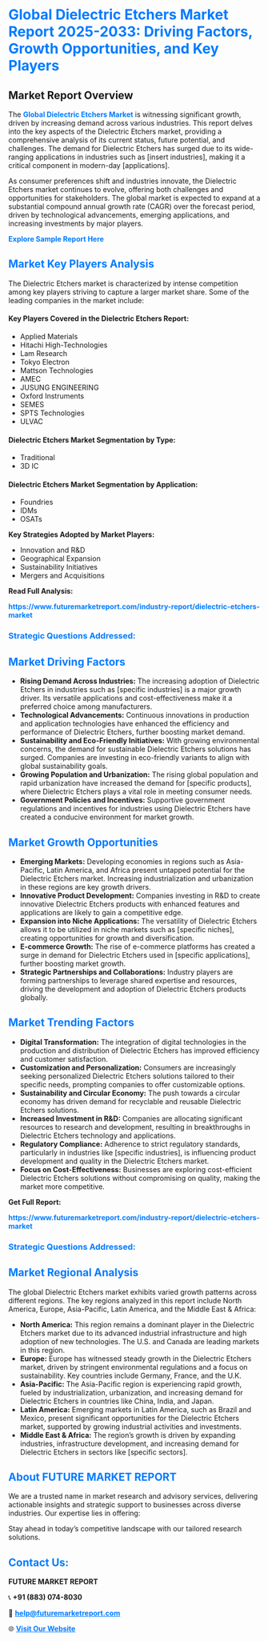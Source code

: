 <h1 style="color: #007BFF;">Global Dielectric Etchers Market Report 2025-2033: Driving Factors, Growth Opportunities, and Key Players</h1>

<section id="overview">
<h2>Market Report Overview</h2>
<p>The <a href="https://www.futuremarketreport.com/industry-report/dielectric-etchers-market" style="color: #007BFF; text-decoration: none;"><strong>Global Dielectric Etchers Market</strong></a> is witnessing significant growth, driven by increasing demand across various industries. This report delves into the key aspects of the Dielectric Etchers market, providing a comprehensive analysis of its current status, future potential, and challenges. The demand for Dielectric Etchers has surged due to its wide-ranging applications in industries such as [insert industries], making it a critical component in modern-day [applications].</p>
<p>As consumer preferences shift and industries innovate, the Dielectric Etchers market continues to evolve, offering both challenges and opportunities for stakeholders. The global market is expected to expand at a substantial compound annual growth rate (CAGR) over the forecast period, driven by technological advancements, emerging applications, and increasing investments by major players.</p>
</section>

<section id="overview">
<p><a href="https://www.futuremarketreport.com/request-sample/reportId=93243" style="color: #007BFF; text-decoration: none;"><strong>Explore Sample Report Here</strong></a></p>
</section>

<section id="key-players">
<h2 style="color: #007BFF;">Market Key Players Analysis</h2>
<p>The Dielectric Etchers market is characterized by intense competition among key players striving to capture a larger market share. Some of the leading companies in the market include:</p>
<h4>Key Players Covered in the Dielectric Etchers Report:</h4>
<ul><li>Applied Materials</li><li>Hitachi High-Technologies</li><li>Lam Research</li><li>Tokyo Electron</li><li>Mattson Technologies</li><li>AMEC</li><li>JUSUNG ENGINEERING</li><li>Oxford Instruments</li><li>SEMES</li><li>SPTS Technologies</li><li>ULVAC</li></ul>
<h4>Dielectric Etchers Market Segmentation by Type:</h4>
<ul><li>Traditional</li><li>3D IC</li></ul>

<h4>Dielectric Etchers Market Segmentation by Application:</h4>
<ul><li>Foundries</li><li>IDMs</li><li>OSATs</li></ul>
<p><strong>Key Strategies Adopted by Market Players:</strong></p>
<ul>
<li>Innovation and R&D</li>
<li>Geographical Expansion</li>
<li>Sustainability Initiatives</li>
<li>Mergers and Acquisitions</li>
</ul>
</section>

<section>
<p><strong>Read Full Analysis: </strong></p><a href="https://www.futuremarketreport.com/industry-report/dielectric-etchers-market" style="color: #007BFF; text-decoration: none;"><strong>https://www.futuremarketreport.com/industry-report/dielectric-etchers-market</strong></a>
<h3 style="color: #007BFF;">Strategic Questions Addressed:</h3>
</section>

<section id="driving-factors">
<h2 style="color: #007BFF;">Market Driving Factors</h2>
<ul>
<li><strong>Rising Demand Across Industries:</strong> The increasing adoption of Dielectric Etchers in industries such as [specific industries] is a major growth driver. Its versatile applications and cost-effectiveness make it a preferred choice among manufacturers.</li>
<li><strong>Technological Advancements:</strong> Continuous innovations in production and application technologies have enhanced the efficiency and performance of Dielectric Etchers, further boosting market demand.</li>
<li><strong>Sustainability and Eco-Friendly Initiatives:</strong> With growing environmental concerns, the demand for sustainable Dielectric Etchers solutions has surged. Companies are investing in eco-friendly variants to align with global sustainability goals.</li>
<li><strong>Growing Population and Urbanization:</strong> The rising global population and rapid urbanization have increased the demand for [specific products], where Dielectric Etchers plays a vital role in meeting consumer needs.</li>
<li><strong>Government Policies and Incentives:</strong> Supportive government regulations and incentives for industries using Dielectric Etchers have created a conducive environment for market growth.</li>
</ul>
</section>

<section id="growth-opportunities">
<h2 style="color: #007BFF;">Market Growth Opportunities</h2>
<ul>
<li><strong>Emerging Markets:</strong> Developing economies in regions such as Asia-Pacific, Latin America, and Africa present untapped potential for the Dielectric Etchers market. Increasing industrialization and urbanization in these regions are key growth drivers.</li>
<li><strong>Innovative Product Development:</strong> Companies investing in R&D to create innovative Dielectric Etchers products with enhanced features and applications are likely to gain a competitive edge.</li>
<li><strong>Expansion into Niche Applications:</strong> The versatility of Dielectric Etchers allows it to be utilized in niche markets such as [specific niches], creating opportunities for growth and diversification.</li>
<li><strong>E-commerce Growth:</strong> The rise of e-commerce platforms has created a surge in demand for Dielectric Etchers used in [specific applications], further boosting market growth.</li>
<li><strong>Strategic Partnerships and Collaborations:</strong> Industry players are forming partnerships to leverage shared expertise and resources, driving the development and adoption of Dielectric Etchers products globally.</li>
</ul>
</section>

<section id="trending-factors">
<h2 style="color: #007BFF;">Market Trending Factors</h2>
<ul>
<li><strong>Digital Transformation:</strong> The integration of digital technologies in the production and distribution of Dielectric Etchers has improved efficiency and customer satisfaction.</li>
<li><strong>Customization and Personalization:</strong> Consumers are increasingly seeking personalized Dielectric Etchers solutions tailored to their specific needs, prompting companies to offer customizable options.</li>
<li><strong>Sustainability and Circular Economy:</strong> The push towards a circular economy has driven demand for recyclable and reusable Dielectric Etchers solutions.</li>
<li><strong>Increased Investment in R&D:</strong> Companies are allocating significant resources to research and development, resulting in breakthroughs in Dielectric Etchers technology and applications.</li>
<li><strong>Regulatory Compliance:</strong> Adherence to strict regulatory standards, particularly in industries like [specific industries], is influencing product development and quality in the Dielectric Etchers market.</li>
<li><strong>Focus on Cost-Effectiveness:</strong> Businesses are exploring cost-efficient Dielectric Etchers solutions without compromising on quality, making the market more competitive.</li>
</ul>
</section>

<section>
<p><strong>Get Full Report: </strong></p><a href="https://www.futuremarketreport.com/industry-report/dielectric-etchers-market" style="color: #007BFF; text-decoration: none;"><strong>https://www.futuremarketreport.com/industry-report/dielectric-etchers-market</strong></a>
<h3 style="color: #007BFF;">Strategic Questions Addressed:</h3>
</section>


<section id="regional-analysis">
<h2 style="color: #007BFF;">Market Regional Analysis</h2>
<p>The global Dielectric Etchers market exhibits varied growth patterns across different regions. The key regions analyzed in this report include North America, Europe, Asia-Pacific, Latin America, and the Middle East & Africa:</p>
<ul>
<li><strong>North America:</strong> This region remains a dominant player in the Dielectric Etchers market due to its advanced industrial infrastructure and high adoption of new technologies. The U.S. and Canada are leading markets in this region.</li>
<li><strong>Europe:</strong> Europe has witnessed steady growth in the Dielectric Etchers market, driven by stringent environmental regulations and a focus on sustainability. Key countries include Germany, France, and the U.K.</li>
<li><strong>Asia-Pacific:</strong> The Asia-Pacific region is experiencing rapid growth, fueled by industrialization, urbanization, and increasing demand for Dielectric Etchers in countries like China, India, and Japan.</li>
<li><strong>Latin America:</strong> Emerging markets in Latin America, such as Brazil and Mexico, present significant opportunities for the Dielectric Etchers market, supported by growing industrial activities and investments.</li>
<li><strong>Middle East & Africa:</strong> The region’s growth is driven by expanding industries, infrastructure development, and increasing demand for Dielectric Etchers in sectors like [specific sectors].</li>
</ul>
</section>

<footer>
<h2 style="color: #007BFF;">About FUTURE MARKET REPORT</h2>
<p>We are a trusted name in market research and advisory services, delivering actionable insights and strategic support to businesses across diverse industries. Our expertise lies in offering:</p>

<p>Stay ahead in today’s competitive landscape with our tailored research solutions.</p>

<h2 style="color: #007BFF;">Contact Us:</h2>
<p><strong>FUTURE MARKET REPORT</strong></p>
<p>📞 <strong>+91 (883) 074-8030</strong></p>
<p>📧 <strong><a href="mailto:help@futuremarketreport.com" style="color: #007BFF;">help@futuremarketreport.com</a></strong></p>
<p>🌐 <strong><a href="https://www.futuremarketreport.com/" style="color: #007BFF;">Visit Our Website</a></strong></p>
</footer>